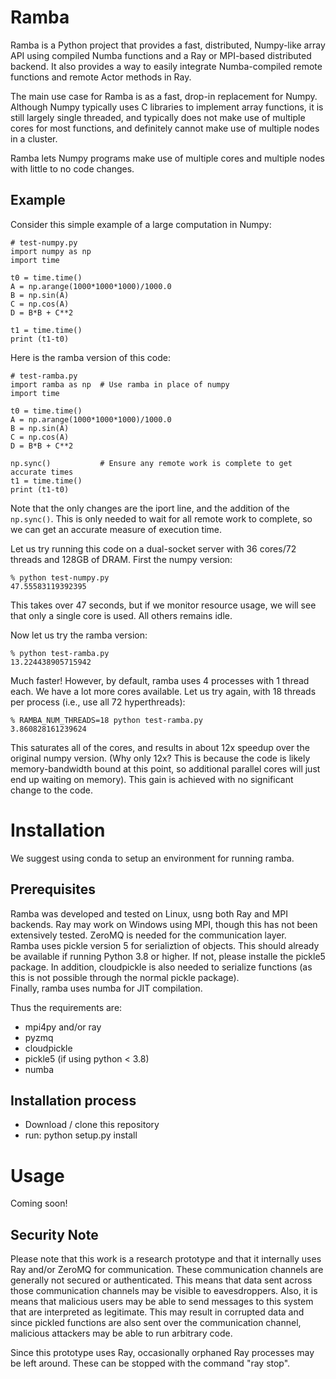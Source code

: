 # Ramba
Ramba is a Python project that provides a fast, distributed, Numpy-like array API using compiled Numba functions 
and a Ray or MPI-based distributed backend.  It also provides a way to easily integrate Numba-compiled remote
functions and remote Actor methods in Ray.  

The main use case for Ramba is as a fast, drop-in replacement for Numpy.  Although Numpy typically uses C
libraries to implement array functions, it is still largely single threaded, and typically does not make
use of multiple cores for most functions, and definitely cannot make use of multiple nodes in a cluster. 

Ramba lets Numpy programs make use of multiple cores and multiple nodes with little to no code changes.

## Example
Consider this simple example of a large computation in Numpy:
~~~
# test-numpy.py
import numpy as np
import time

t0 = time.time()
A = np.arange(1000*1000*1000)/1000.0
B = np.sin(A)
C = np.cos(A)
D = B*B + C**2

t1 = time.time()
print (t1-t0)
~~~

Here is the ramba version of this code:
~~~
# test-ramba.py
import ramba as np  # Use ramba in place of numpy
import time

t0 = time.time()
A = np.arange(1000*1000*1000)/1000.0
B = np.sin(A)
C = np.cos(A)
D = B*B + C**2

np.sync()           # Ensure any remote work is complete to get accurate times
t1 = time.time()
print (t1-t0)
~~~
Note that the only changes are the iport line, and the addition of the `np.sync()`.  This is only needed to wait for 
all remote work to complete, so we can get an accurate measure of execution time.

Let us try running this code on a dual-socket server with 36 cores/72 threads and 128GB of DRAM.  First the numpy version:
~~~
% python test-numpy.py
47.55583119392395
~~~
This takes over 47 seconds, but if we monitor resource usage, we will see that only a single core is used.  All others remains idle.  

Now let us try the ramba version:
~~~
% python test-ramba.py
13.224438905715942
~~~
Much faster!  However, by default, ramba uses 4 processes with 1 thread each.  We have a lot more cores available.  Let us try again, 
with 18 threads per process (i.e., use all 72 hyperthreads):
~~~
% RAMBA_NUM_THREADS=18 python test-ramba.py
3.860828161239624
~~~
This saturates all of the cores, and results in about 12x speedup over the original numpy version. (Why only 12x?  This is because the code is likely 
memory-bandwidth bound at this point, so additional parallel cores will just end up waiting on memory).  This gain is achieved with no significant 
change to the code.


# Installation
We suggest using conda to setup an environment for running ramba.  
## Prerequisites
Ramba was developed and tested on Linux, usng both Ray and MPI backends.  Ray may work on Windows using MPI, though this has not been extensively tested.  ZeroMQ is needed for the communication layer.  
Ramba uses pickle version 5 for serializtion of objects.  This should already be available if running Python 3.8 or higher.  If not, please installe the pickle5 package.  In addition, cloudpickle is also needed to serialize functions (as this is not possible through the normal pickle package).  
Finally, ramba uses numba for JIT compilation.  

Thus the requirements are:
- mpi4py and/or ray
- pyzmq
- cloudpickle
- pickle5 (if using python < 3.8)
- numba

## Installation process
- Download / clone this repository
- run: python setup.py install

# Usage
Coming soon!

## Security Note
Please note that this work is a research prototype and that it internally uses Ray and/or ZeroMQ for
communication.  These communication channels are generally not secured or authenticated.  This means
that data sent across those communication channels may be visible to eavesdroppers.  Also, it is means
that malicious users may be able to send messages to this system that are interpreted as legitimate.
This may result in corrupted data and since pickled functions are also sent over the communication
channel, malicious attackers may be able to run arbitrary code.

Since this prototype uses Ray, occasionally orphaned Ray processes may be left around.  These can
be stopped with the command "ray stop".
